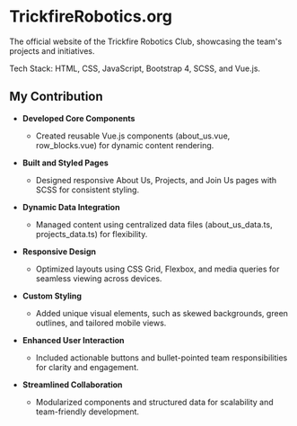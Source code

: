 # TrickfireRobotics.org

The official website of the Trickfire Robotics Club, showcasing the team's projects and initiatives.

Tech Stack: HTML, CSS, JavaScript, Bootstrap 4, SCSS, and Vue.js.

## My Contribution

- **Developed Core Components**
    - Created reusable Vue.js components (about_us.vue, row_blocks.vue) for dynamic content rendering.

- **Built and Styled Pages**
    - Designed responsive About Us, Projects, and Join Us pages with SCSS for consistent styling.

- **Dynamic Data Integration**
    - Managed content using centralized data files (about_us_data.ts, projects_data.ts) for flexibility.

- **Responsive Design**
    - Optimized layouts using CSS Grid, Flexbox, and media queries for seamless viewing across devices.

- **Custom Styling**
    - Added unique visual elements, such as skewed backgrounds, green outlines, and tailored mobile views.

- **Enhanced User Interaction**
    - Included actionable buttons and bullet-pointed team responsibilities for clarity and engagement.

- **Streamlined Collaboration**
    - Modularized components and structured data for scalability and team-friendly development.
